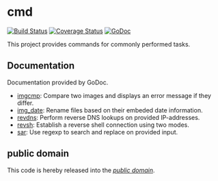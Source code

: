 cmd
===

[![Build Status](https://travis-ci.org/mewkiz/cmd.svg?branch=master)](https://travis-ci.org/mewkiz/cmd)
[![Coverage Status](https://img.shields.io/coveralls/mewkiz/cmd.svg)](https://coveralls.io/r/mewkiz/cmd?branch=master)
[![GoDoc](https://godoc.org/github.com/mewkiz/cmd?status.svg)](https://godoc.org/github.com/mewkiz/cmd)

This project provides commands for commonly performed tasks.

Documentation
-------------

Documentation provided by GoDoc.

- [imgcmp][]: Compare two images and displays an error message if they differ.
- [img_date][]: Rename files based on their embeded date information.
- [revdns][]: Perform reverse DNS lookups on provided IP-addresses.
- [revsh][]: Establish a reverse shell connection using two modes.
- [sar][]: Use regexp to search and replace on provided input.

[imgcmp]: http://godoc.org/github.com/mewkiz/cmd/imgcmp
[img_date]: http://godoc.org/github.com/mewkiz/cmd/img_date
[revdns]: http://godoc.org/github.com/mewkiz/cmd/revdns
[revsh]: http://godoc.org/github.com/mewkiz/cmd/revsh
[sar]: http://godoc.org/github.com/mewkiz/cmd/sar

public domain
-------------

This code is hereby released into the *[public domain][]*.

[public domain]: https://creativecommons.org/publicdomain/zero/1.0/
